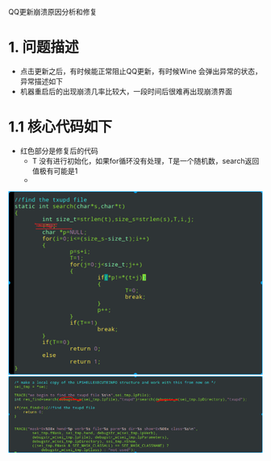 QQ更新崩溃原因分析和修复
# 1. 问题描述
* 点击更新之后，有时候能正常阻止QQ更新，有时候Wine 会弹出异常的状态，异常描述如下
* 机器重启后的出现崩溃几率比较大，一段时间后很难再出现崩溃界面
# 1.1 核心代码如下
* 红色部分是修复后的代码
    * T 没有进行初始化，如果for循环没有处理，T是一个随机数，search返回值极有可能是1
    * 

![2019-10-16-18-52-17.png](./images/2019-10-16-18-52-17.png)
![2019-10-16-18-55-03.png](./images/2019-10-16-18-55-03.png)